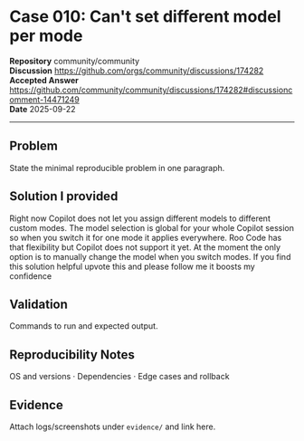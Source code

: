 # Case 010: Can't set different model per mode

**Repository** community/community  
**Discussion** https://github.com/orgs/community/discussions/174282  
**Accepted Answer** https://github.com/community/community/discussions/174282#discussioncomment-14471249  
**Date** 2025-09-22

---

## Problem
State the minimal reproducible problem in one paragraph.

## Solution I provided
Right now Copilot does not let you assign different models to different custom modes. The model selection is global for your whole Copilot session so when you switch it for one mode it applies everywhere. Roo Code has that flexibility but Copilot does not support it yet. At the moment the only option is to manually change the model when you switch modes. If you find this solution helpful upvote this and please follow me it boosts my confidence

## Validation
Commands to run and expected output.

## Reproducibility Notes
OS and versions · Dependencies · Edge cases and rollback

## Evidence
Attach logs/screenshots under `evidence/` and link here.

